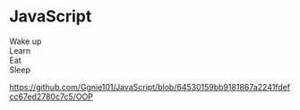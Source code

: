 # JavaScript

Wake up  
Learn  
Eat  
Sleep

https://github.com/Ggnie101/JavaScript/blob/64530159bb9181867a2241fdefcc67ed2780c7c5/OOP

